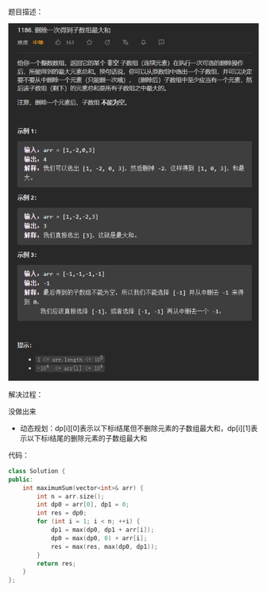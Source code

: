 题目描述：

![image](/algorithmn/dynamic_programming/image/image63.png)

解决过程：

没做出来

- 动态规划：dp[i][0]表示以下标i结尾但不删除元素的子数组最大和，dp[i][1]表示以下标i结尾的删除元素的子数组最大和

代码：

```cpp
class Solution {
public:
    int maximumSum(vector<int>& arr) {
        int n = arr.size();
        int dp0 = arr[0], dp1 = 0;
        int res = dp0;
        for (int i = 1; i < n; ++i) {
            dp1 = max(dp0, dp1 + arr[i]);
            dp0 = max(dp0, 0) + arr[i];
            res = max(res, max(dp0, dp1));
        }
        return res;
    }
};
```